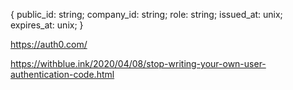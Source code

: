 {
    public_id: string;
    company_id: string; 
    role: string;
    issued_at: unix;
    expires_at: unix;
}


https://auth0.com/

https://withblue.ink/2020/04/08/stop-writing-your-own-user-authentication-code.html